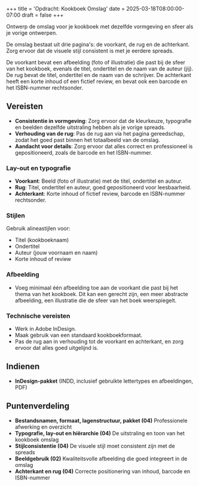 +++
title = 'Opdracht: Kookboek Omslag'
date = 2025-03-18T08:00:00-07:00
draft = false
+++

Ontwerp de omslag voor je kookboek met dezelfde vormgeving en sfeer als je vorige ontwerpen. 

De omslag bestaat uit drie pagina's: de voorkant, de rug en de achterkant. Zorg ervoor dat de visuele stijl consistent is met je eerdere spreads. 

De voorkant bevat een afbeelding (foto of illustratie) die past bij de sfeer van het kookboek, evenals de titel, ondertitel en de naam van de auteur (jij). De rug bevat de titel, ondertitel en de naam van de schrijver. De achterkant heeft een korte inhoud of een fictief review, en bevat ook een barcode en het ISBN-nummer rechtsonder.

## Vereisten

- **Consistentie in vormgeving**: Zorg ervoor dat de kleurkeuze, typografie en beelden dezelfde uitstraling hebben als je vorige spreads.
- **Verhouding van de rug**: Pas de rug aan via het pagina gereedschap, zodat het goed past binnen het totaalbeeld van de omslag.
- **Aandacht voor details**: Zorg ervoor dat alles correct en professioneel is gepositioneerd, zoals de barcode en het ISBN-nummer.

### Lay-out en typografie

- **Voorkant**: Beeld (foto of illustratie) met de titel, ondertitel en auteur.
- **Rug**: Titel, ondertitel en auteur, goed gepositioneerd voor leesbaarheid.
- **Achterkant**: Korte inhoud of fictief review, barcode en ISBN-nummer rechtsonder.

### Stijlen

Gebruik alineastijlen voor:

- Titel (kookboeknaam)
- Ondertitel
- Auteur (jouw voornaam en naam)
- Korte inhoud of review

### Afbeelding

- Voeg minimaal één afbeelding toe aan de voorkant die past bij het thema van het kookboek. Dit kan een gerecht zijn, een meer abstracte afbeelding, een illustratie die de sfeer van het boek weerspiegelt.

### Technische vereisten

- Werk in Adobe InDesign.
- Maak gebruik van een standaard kookboekformaat.
- Pas de rug aan in verhouding tot de voorkant en achterkant, en zorg ervoor dat alles goed uitgelijnd is.

## Indienen

- **InDesign-pakket** (INDD, inclusief gebruikte lettertypes en afbeeldingen, PDF)

## Puntenverdeling

- **Bestandsnamen, formaat, lagenstructuur, pakket (04)** Professionele afwerking en overzicht
- **Typografie, lay-out en hiërarchie (04)** De uitstraling en toon van het kookboek omslag
- **Stijlconsistentie (04)** De visuele stijl moet consistent zijn met de spreads
- **Beeldgebruik (02)** Kwaliteitsvolle afbeelding die goed integreert in de omslag
- **Achterkant en rug (04)** Correcte positionering van inhoud, barcode en ISBN-nummer